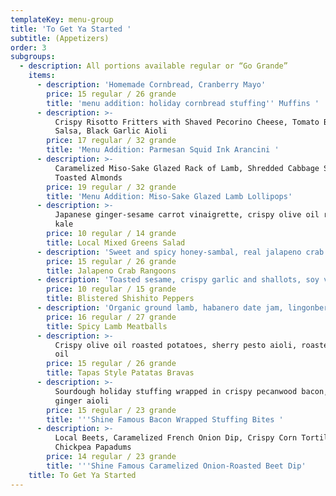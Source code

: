 ```yaml
---
templateKey: menu-group
title: 'To Get Ya Started '
subtitle: (Appetizers)
order: 3
subgroups:
  - description: All portions available regular or “Go Grande”
    items:
      - description: 'Homemade Cornbread, Cranberry Mayo'
        price: 15 regular / 26 grande
        title: 'menu addition: holiday cornbread stuffing'' Muffins '
      - description: >-
          Crispy Risotto Fritters with Shaved Pecorino Cheese, Tomato Basil
          Salsa, Black Garlic Aioli 
        price: 17 regular / 32 grande
        title: 'Menu Addition: Parmesan Squid Ink Arancini '
      - description: >-
          Caramelized Miso-Sake Glazed Rack of Lamb, Shredded Cabbage Slaw,
          Toasted Almonds 
        price: 19 regular / 32 grande
        title: 'Menu Addition: Miso-Sake Glazed Lamb Lollipops'
      - description: >-
          Japanese ginger-sesame carrot vinaigrette, crispy olive oil roasted
          kale
        price: 10 regular / 14 grande
        title: Local Mixed Greens Salad
      - description: 'Sweet and spicy honey-sambal, real jalapeno crab filling'
        price: 15 regular / 26 grande
        title: Jalapeno Crab Rangoons
      - description: 'Toasted sesame, crispy garlic and shallots, soy vinaigrette'
        price: 10 regular / 15 grande
        title: Blistered Shishito Peppers
      - description: 'Organic ground lamb, habanero date jam, lingonberry (gluten free)'
        price: 16 regular / 27 grande
        title: Spicy Lamb Meatballs
      - description: >-
          Crispy olive oil roasted potatoes, sherry pesto aioli, roasted garlic
          oil
        price: 15 regular / 26 grande
        title: Tapas Style Patatas Bravas
      - description: >-
          Sourdough holiday stuffing wrapped in crispy pecanwood bacon, Candied
          ginger aioli 
        price: 15 regular / 23 grande
        title: '''Shine Famous Bacon Wrapped Stuffing Bites '
      - description: >-
          Local Beets, Caramelized French Onion Dip, Crispy Corn Tortillas,
          Chickpea Papadums
        price: 14 regular / 23 grande
        title: '''Shine Famous Caramelized Onion-Roasted Beet Dip'
    title: To Get Ya Started
---
```


